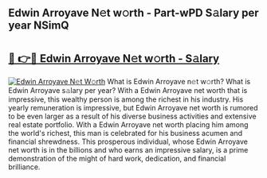 ## Edwin Arroyave N𝚎t w𝚘rth - Part-wPD S𝚊lary per year NSimQ

# <h2><a href="http://gc1rq2z.nevu.top/?p=Edwin+Arroyave">🔗 👉🔴 Edwin Arroyave N𝚎t w𝚘rth - S𝚊lary</a></h2>

[![Edwin Arroyave N𝚎t W𝚘rth](https://i.imgur.com/Oavwk0R.jpeg)](http://gc1rq2z.nevu.top/?p=Edwin+Arroyave)
What is Edwin Arroyave n𝚎t w𝚘rth? What is Edwin Arroyave s𝚊lary per year?
With a Edwin Arroyave net worth that is impressive, this wealthy person is among the richest in his industry. His yearly remuneration is impressive, but Edwin Arroyave net worth is rumored to be even larger as a result of his diverse business activities and extensive real estate portfolio. With a Edwin Arroyave net worth placing him among the world's richest, this man is celebrated for his business acumen and financial shrewdness. This prosperous individual, whose Edwin Arroyave net worth is in the billions and who earns an impressive salary, is a prime demonstration of the might of hard work, dedication, and financial brilliance.
